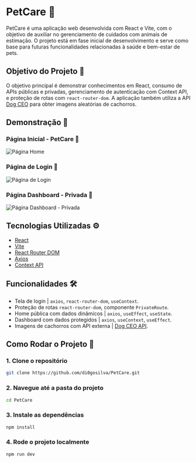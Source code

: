 # PetCare 🐾

PetCare é uma aplicação web desenvolvida com React e Vite, com o objetivo de auxiliar no gerenciamento de cuidados com animais de estimação. O projeto está em fase inicial de desenvolvimento e serve como base para futuras funcionalidades relacionadas à saúde e bem-estar de pets.

## Objetivo do Projeto 🎯

O objetivo principal é demonstrar conhecimentos em React, consumo de APIs públicas e privadas, gerenciamento de autenticação com Context API, e proteção de rotas com `react-router-dom`. A aplicação também utiliza a API [Dog CEO](https://dog.ceo/dog-api) para obter imagens aleatórias de cachorros.

## Demonstração 📸

### Página Inicial - PetCare 🐾
![Página Home](../public/images-github/home.png)

### Página de Login 👤
![Página de Login](../public/images-github/login.png)

### Página Dashboard - Privada 🐶
![Página Dashboard - Privada](../public/images-github/dashboard.png)

## Tecnologias Utilizadas ⚙️

- [React](https://reactjs.org/)
- [Vite](https://vitejs.dev/)
- [React Router DOM](https://reactrouter.com/)
- [Axios](https://axios-http.com/)
- [Context API](https://reactjs.org/docs/context.html)

## Funcionalidades 🛠️

- Tela de login | `axios`, `react-router-dom`, `useContext`.
- Proteção de rotas `react-router-dom`, componente `PrivateRoute`.
- Home pública com dados dinâmicos | `axios`, `useEffect`, `useState`.
- Dashboard com dados protegidos | `axios`, `useContext`, `useEffect`.
- Imagens de cachorros com API externa | [Dog CEO API](https://dog.ceo/dog-api).

## Como Rodar o Projeto 🔧

### 1. Clone o repositório

```bash
git clone https://github.com/di0gosilva/PetCare.git
```

### 2. Navegue até a pasta do projeto

```bash
cd PetCare
```

### 3. Instale as dependências

```bash
npm install
```

### 4. Rode o projeto localmente

```bash
npm run dev
```
